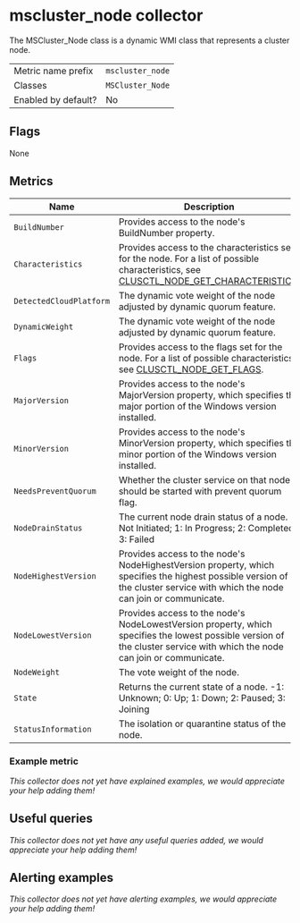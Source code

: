 # mscluster_node collector

The MSCluster_Node class is a dynamic WMI class that represents a cluster node.

|||
-|-
Metric name prefix  | `mscluster_node`
Classes             | `MSCluster_Node`
Enabled by default? | No

## Flags

None

## Metrics

<!-- BEGIN auto-generated metrics table -->
Name | Description | Type | Labels
-----|-------------|------|-------
`BuildNumber` | Provides access to the node's BuildNumber property. | gauge | `name`
`Characteristics` | Provides access to the characteristics set for the node. For a list of possible characteristics, see [CLUSCTL_NODE_GET_CHARACTERISTICS](https://docs.microsoft.com/en-us/previous-versions/windows/desktop/mscs/clusctl-node-get-characteristics). | gauge | `name`
`DetectedCloudPlatform` | The dynamic vote weight of the node adjusted by dynamic quorum feature. | gauge | `name`
`DynamicWeight` | The dynamic vote weight of the node adjusted by dynamic quorum feature. | gauge | `name`
`Flags` | Provides access to the flags set for the node. For a list of possible characteristics, see [CLUSCTL_NODE_GET_FLAGS](https://docs.microsoft.com/en-us/previous-versions/windows/desktop/mscs/clusctl-node-get-flags). | gauge | `name`
`MajorVersion` | Provides access to the node's MajorVersion property, which specifies the major portion of the Windows version installed. | gauge | `name`
`MinorVersion` | Provides access to the node's MinorVersion property, which specifies the minor portion of the Windows version installed. | gauge | `name`
`NeedsPreventQuorum` | Whether the cluster service on that node should be started with prevent quorum flag. | gauge | `name`
`NodeDrainStatus` | The current node drain status of a node. 0: Not Initiated; 1: In Progress; 2: Completed; 3: Failed | gauge | `name`
`NodeHighestVersion` | Provides access to the node's NodeHighestVersion property, which specifies the highest possible version of the cluster service with which the node can join or communicate. | gauge | `name`
`NodeLowestVersion` | Provides access to the node's NodeLowestVersion property, which specifies the lowest possible version of the cluster service with which the node can join or communicate. | gauge | `name`
`NodeWeight` | The vote weight of the node. | gauge | `name`
`State` | Returns the current state of a node. -1: Unknown; 0: Up; 1: Down; 2: Paused; 3: Joining | gauge | `name`
`StatusInformation` | The isolation or quarantine status of the node. | gauge | `name`
<!-- END auto-generated metrics table -->

### Example metric
_This collector does not yet have explained examples, we would appreciate your help adding them!_

## Useful queries
_This collector does not yet have any useful queries added, we would appreciate your help adding them!_

## Alerting examples
_This collector does not yet have alerting examples, we would appreciate your help adding them!_
